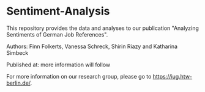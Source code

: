 # Sentiment-Analysis

This repository provides the data and analyses to our publication "Analyzing Sentiments of German Job References". 

Authors: Finn Folkerts, Vanessa Schreck, Shirin Riazy and Katharina Simbeck

Published at: more information will follow

For more information on our research group, please go to https://iug.htw-berlin.de/. 

